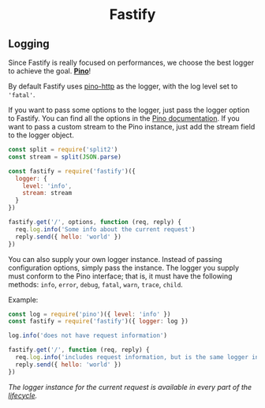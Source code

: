 <h1 align="center">Fastify</h1>

## Logging
Since Fastify is really focused on performances, we choose the best logger to achieve the goal. **[Pino](https://github.com/pinojs/pino)**!

By default Fastify uses [pino-http](https://github.com/pinojs/pino-http) as the logger, with the log level set to `'fatal'`.

If you want to pass some options to the logger, just pass the logger option to Fastify.
You can find all the options in the [Pino documentation](https://github.com/pinojs/pino/blob/master/docs/API.md#pinooptions-stream). If you want to pass a custom stream to the Pino instance, just add the stream field to the logger object.
```js
const split = require('split2')
const stream = split(JSON.parse)

const fastify = require('fastify')({
  logger: {
    level: 'info',
    stream: stream
  }
})

fastify.get('/', options, function (req, reply) {
  req.log.info('Some info about the current request')
  reply.send({ hello: 'world' })
})
```

You can also supply your own logger instance. Instead of passing configuration options, simply pass the instance.
The logger you supply must conform to the Pino interface; that is, it must have the following methods:
`info`, `error`, `debug`, `fatal`, `warn`, `trace`, `child`.

Example:

```js
const log = require('pino')({ level: 'info' })
const fastify = require('fastify')({ logger: log })

log.info('does not have request information')

fastify.get('/', function (req, reply) {
  req.log.info('includes request information, but is the same logger instance as `log`')
  reply.send({ hello: 'world' })
})
```

*The logger instance for the current request is available in every part of the [lifecycle](https://github.com/fastify/fastify/blob/master/docs/Lifecycle.md).*
